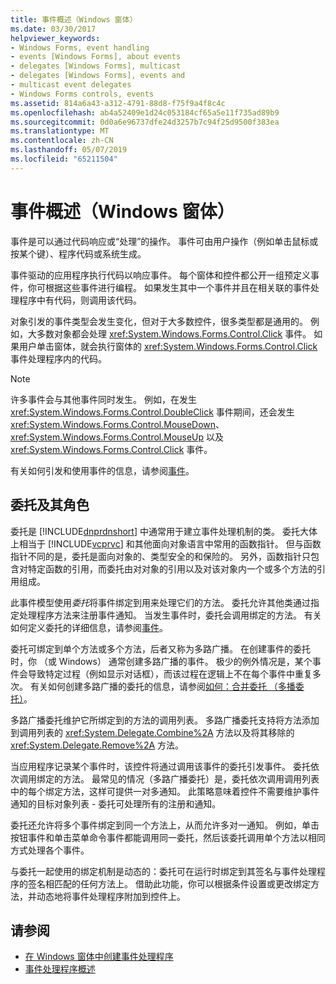 ```yaml
---
title: 事件概述（Windows 窗体）
ms.date: 03/30/2017
helpviewer_keywords:
- Windows Forms, event handling
- events [Windows Forms], about events
- delegates [Windows Forms], multicast
- delegates [Windows Forms], events and
- multicast event delegates
- Windows Forms controls, events
ms.assetid: 814a6a43-a312-4791-88d8-f75f9a4f8c4c
ms.openlocfilehash: ab4a52409e1d24c053184cf65a5e11f735ad89b9
ms.sourcegitcommit: 0d0a6e96737dfe24d3257b7c94f25d9500f383ea
ms.translationtype: MT
ms.contentlocale: zh-CN
ms.lasthandoff: 05/07/2019
ms.locfileid: "65211504"
---
```

# <a name="events-overview-windows-forms"></a>事件概述（Windows 窗体）
事件是可以通过代码响应或“处理”的操作。 事件可由用户操作（例如单击鼠标或按某个键）、程序代码或系统生成。

 事件驱动的应用程序执行代码以响应事件。 每个窗体和控件都公开一组预定义事件，你可根据这些事件进行编程。 如果发生其中一个事件并且在相关联的事件处理程序中有代码，则调用该代码。

 对象引发的事件类型会发生变化，但对于大多数控件，很多类型都是通用的。 例如，大多数对象都会处理 <xref:System.Windows.Forms.Control.Click> 事件。 如果用户单击窗体，就会执行窗体的 <xref:System.Windows.Forms.Control.Click> 事件处理程序内的代码。

> [!NOTE]
>  许多事件会与其他事件同时发生。 例如，在发生 <xref:System.Windows.Forms.Control.DoubleClick> 事件期间，还会发生 <xref:System.Windows.Forms.Control.MouseDown>、<xref:System.Windows.Forms.Control.MouseUp> 以及 <xref:System.Windows.Forms.Control.Click> 事件。

 有关如何引发和使用事件的信息，请参阅[事件](../../standard/events/index.md)。

## <a name="delegates-and-their-role"></a>委托及其角色
 委托是 [!INCLUDE[dnprdnshort](../../../includes/dnprdnshort-md.md)] 中通常用于建立事件处理机制的类。 委托大体上相当于 [!INCLUDE[vcprvc](../../../includes/vcprvc-md.md)] 和其他面向对象语言中常用的函数指针。 但与函数指针不同的是，委托是面向对象的、类型安全的和保险的。 另外，函数指针只包含对特定函数的引用，而委托由对对象的引用以及对该对象内一个或多个方法的引用组成。

 此事件模型使用*委托*将事件绑定到用来处理它们的方法。 委托允许其他类通过指定处理程序方法来注册事件通知。 当发生事件时，委托会调用绑定的方法。 有关如何定义委托的详细信息，请参阅[事件](../../standard/events/index.md)。

 委托可绑定到单个方法或多个方法，后者又称为多路广播。 在创建事件的委托时，你 （或 Windows） 通常创建多路广播的事件。 极少的例外情况是，某个事件会导致特定过程（例如显示对话框），而该过程在逻辑上不在每个事件中重复多次。 有关如何创建多路广播的委托的信息，请参阅[如何：合并委托 （多播委托）](~/docs/csharp/programming-guide/delegates/how-to-combine-delegates-multicast-delegates.md)。

 多路广播委托维护它所绑定到的方法的调用列表。 多路广播委托支持将方法添加到调用列表的 <xref:System.Delegate.Combine%2A> 方法以及将其移除的 <xref:System.Delegate.Remove%2A> 方法。

 当应用程序记录某个事件时，该控件将通过调用该事件的委托引发事件。 委托依次调用绑定的方法。 最常见的情况（多路广播委托）是，委托依次调用调用列表中的每个绑定方法，这样可提供一对多通知。 此策略意味着控件不需要维护事件通知的目标对象列表 - 委托可处理所有的注册和通知。

 委托还允许将多个事件绑定到同一个方法上，从而允许多对一通知。 例如，单击按钮事件和单击菜单命令事件都能调用同一委托，然后该委托调用单个方法以相同方式处理各个事件。

 与委托一起使用的绑定机制是动态的：委托可在运行时绑定到其签名与事件处理程序的签名相匹配的任何方法上。 借助此功能，你可以根据条件设置或更改绑定方法，并动态地将事件处理程序附加到控件上。

## <a name="see-also"></a>请参阅

- [在 Windows 窗体中创建事件处理程序](creating-event-handlers-in-windows-forms.md)
- [事件处理程序概述](event-handlers-overview-windows-forms.md)
